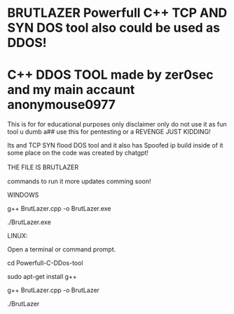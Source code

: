 # BRUTLAZER Powerfull C++ TCP AND SYN DOS tool also could be used as DDOS!
# C++ DDOS TOOL                                                                     made by  zer0sec and my main accaunt anonymouse0977
 
 This is for for educational purposes only disclaimer only do not use it as fun tool u dumb a## use this for pentesting or a REVENGE JUST KIDDING!
 
Its and TCP SYN flood DOS tool and it also has Spoofed ip build inside of it                                               some place on the code was created by chatgpt!

THE FILE IS BRUTLAZER 
ㅤㅤㅤㅤㅤㅤㅤ

commands to run it 
more updates comming soon!






WINDOWS 

g++ BrutLazer.cpp -o BrutLazer.exe


./BrutLazer.exe


LINUX:

Open a terminal or command prompt.


cd Powerfull-C-DDos-tool

sudo apt-get install g++


g++ BrutLazer.cpp -o BrutLazer

./BrutLazer


